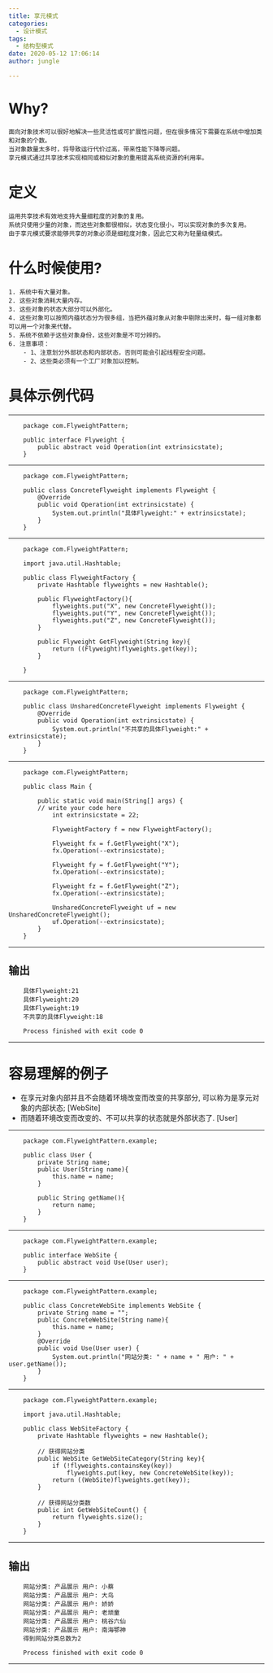 ```yaml
---
title: 享元模式
categories:
  - 设计模式
tags:
  - 结构型模式
date: 2020-05-12 17:06:14
author: jungle

---
```

# Why? #
	面向对象技术可以很好地解决一些灵活性或可扩展性问题，但在很多情况下需要在系统中增加类和对象的个数。
	当对象数量太多时，将导致运行代价过高，带来性能下降等问题。
	享元模式通过共享技术实现相同或相似对象的重用提高系统资源的利用率。

# 定义 #
	运用共享技术有效地支持大量细粒度的对象的复用。
	系统只使用少量的对象，而这些对象都很相似，状态变化很小，可以实现对象的多次复用。
	由于享元模式要求能够共享的对象必须是细粒度对象，因此它又称为轻量级模式。

# 什么时候使用? #
	
	1. 系统中有大量对象。 
	2. 这些对象消耗大量内存。 
	3. 这些对象的状态大部分可以外部化。
	4. 这些对象可以按照内蕴状态分为很多组，当把外蕴对象从对象中剔除出来时，每一组对象都可以用一个对象来代替。
	5. 系统不依赖于这些对象身份，这些对象是不可分辨的。 
	6. 注意事项： 
		- 1、注意划分外部状态和内部状态，否则可能会引起线程安全问题。
		- 2、这些类必须有一个工厂对象加以控制。 
		
# 具体示例代码 #

----------
		package com.FlyweightPattern;
	
		public interface Flyweight {
		    public abstract void Operation(int extrinsicstate);
		}

----------
		package com.FlyweightPattern;
		
		public class ConcreteFlyweight implements Flyweight {
		    @Override
		    public void Operation(int extrinsicstate) {
		        System.out.println("具体Flyweight:" + extrinsicstate);
		    }
		}


----------
		package com.FlyweightPattern;
		
		import java.util.Hashtable;
		
		public class FlyweightFactory {
		    private Hashtable flyweights = new Hashtable();
		
		    public FlyweightFactory(){
		        flyweights.put("X", new ConcreteFlyweight());
		        flyweights.put("Y", new ConcreteFlyweight());
		        flyweights.put("Z", new ConcreteFlyweight());
		    }
		
		    public Flyweight GetFlyweight(String key){
		        return ((Flyweight)flyweights.get(key));
		    }
		
		}

----------
		package com.FlyweightPattern;
		
		public class UnsharedConcreteFlyweight implements Flyweight {
		    @Override
		    public void Operation(int extrinsicstate) {
		        System.out.println("不共享的具体Flyweight:" + extrinsicstate);
		    }
		}


----------
		package com.FlyweightPattern;
		
		public class Main {
		
		    public static void main(String[] args) {
			// write your code here
		        int extrinsicstate = 22;
		
		        FlyweightFactory f = new FlyweightFactory();
		
		        Flyweight fx = f.GetFlyweight("X");
		        fx.Operation(--extrinsicstate);
		
		        Flyweight fy = f.GetFlyweight("Y");
		        fx.Operation(--extrinsicstate);
		
		        Flyweight fz = f.GetFlyweight("Z");
		        fx.Operation(--extrinsicstate);
		
		        UnsharedConcreteFlyweight uf = new UnsharedConcreteFlyweight();
		        uf.Operation(--extrinsicstate);
		    }
		}

----------
## 输出 ##
		具体Flyweight:21
		具体Flyweight:20
		具体Flyweight:19
		不共享的具体Flyweight:18
		
		Process finished with exit code 0

----------
# 容易理解的例子 #
- 在享元对象内部并且不会随着环境改变而改变的共享部分, 可以称为是享元对象的内部状态; [WebSite]
- 而随着环境改变而改变的、不可以共享的状态就是外部状态了. [User]


----------
		package com.FlyweightPattern.example;
		
		public class User {
		    private String name;
		    public User(String name){
		        this.name = name;
		    }
		
		    public String getName(){
		        return name;
		    }
		}

----------
		package com.FlyweightPattern.example;
		
		public interface WebSite {
		    public abstract void Use(User user);
		}

----------
		package com.FlyweightPattern.example;
		
		public class ConcreteWebSite implements WebSite {
		    private String name = "";
		    public ConcreteWebSite(String name){
		        this.name = name;
		    }
		    @Override
		    public void Use(User user) {
		        System.out.println("网站分类: " + name + " 用户: " + user.getName());
		    }
		}

----------
		package com.FlyweightPattern.example;
		
		import java.util.Hashtable;
		
		public class WebSiteFactory {
		    private Hashtable flyweights = new Hashtable();
		
		    // 获得网站分类
		    public WebSite GetWebSiteCategory(String key){
		        if (!flyweights.containsKey(key))
		            flyweights.put(key, new ConcreteWebSite(key));
		        return ((WebSite)flyweights.get(key));
		    }
		
		    // 获得网站分类数
		    public int GetWebSiteCount() {
		        return flyweights.size();
		    }
		}

----------
## 输出 ##
		网站分类: 产品展示 用户: 小蔡
		网站分类: 产品展示 用户: 大鸟
		网站分类: 产品展示 用户: 娇娇
		网站分类: 产品展示 用户: 老顽童
		网站分类: 产品展示 用户: 桃谷六仙
		网站分类: 产品展示 用户: 南海鄂神
		得到网站分类总数为2
		
		Process finished with exit code 0

----------




